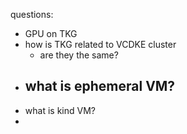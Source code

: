 questions: 
- GPU on TKG
- how is TKG related to VCDKE cluster
	- are they the same?
- what is ephemeral VM?
	- 
- what is kind VM?
- 
